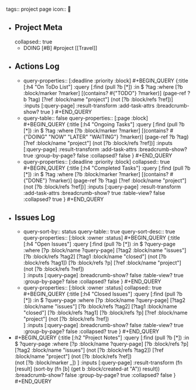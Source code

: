 tags:: project page
icon:: 📂

- ## Project Meta
  collapsed:: true
	- DOING [#B] #project [[Travel]]
- ## Actions Log
	- query-properties:: [:deadline :priority :block]
	  #+BEGIN_QUERY
	  {:title [:h4 "On ToDo List"]
	  :query [:find (pull ?b [*])
	       :in $ ?tag
	       :where
	       [?b :block/marker ?marker]
	       [(contains? #{"TODO"} ?marker)]
	       (page-ref ?b ?tag)
	       [?ref :block/name "project"]
	       (not [?b :block/refs ?ref])]
	  :inputs [:query-page]
	  :result-transform :add-task-attrs
	  :breadcrumb-show? true
	  }
	  #+END_QUERY
	- query-table:: false
	  query-properties:: [:page :block]
	  #+BEGIN_QUERY
	  {:title [:h4 "Ongoing Tasks"]
	  :query [:find (pull ?b [*])
	       :in $ ?tag
	       :where
	       [?b :block/marker ?marker]
	       [(contains? #{"DOING" "NOW" "LATER" "WAITING"} ?marker)]
	       (page-ref ?b ?tag)
	       [?ref :block/name "project"]
	       (not [?b :block/refs ?ref])]
	  :inputs [:query-page]
	  :result-transform :add-task-attrs
	  :breadcrumb-show? true
	  :group-by-page? false
	  :collapsed? false
	  }
	  #+END_QUERY
	- query-properties:: [:deadline :priority :block]
	  collapsed:: true
	  #+BEGIN_QUERY
	  {:title [:h4 "Completed Tasks"]
	  :query [:find (pull ?b [*])
	       :in $ ?tag
	       :where
	       [?b :block/marker ?marker]
	       [(contains? #{"DONE"} ?marker)]
	       (page-ref ?b ?tag)
	       [?ref :block/name "project"]
	       (not [?b :block/refs ?ref])]
	  :inputs [:query-page]
	  :result-transform :add-task-attrs
	  :breadcrumb-show? true
	  :table-view? false
	  :collapsed? true
	  }
	  #+END_QUERY
- ## Issues Log
	- query-sort-by:: status
	     query-table:: true
	     query-sort-desc:: true
	     query-properties:: [:block :owner :status]
	  #+BEGIN_QUERY
	  {:title [:h4 "Open Issues"]
	  :query [:find (pull ?b [*])
	       :in $ ?query-page
	       :where
	       [?p :block/name ?query-page]
	  	 [?tag2 :block/name "issues"]
	  	 [?b :block/refs ?tag2]
	  	 [?tag1 :block/name "closed"]
	  	 (not [?b :block/refs ?tag1])
	       [?b :block/refs ?p]
	       [?ref :block/name "project"]
	       (not [?b :block/refs ?ref])         
	       ]
	  :inputs [:query-page]
	  :breadcrumb-show? false
	  :table-view? true
	  :group-by-page? false
	  :collapsed? false
	  }
	  #+END_QUERY
	- query-properties:: [:block :owner :status]
	  collapsed:: true
	  #+BEGIN_QUERY
	  {:title [:h4 "Closed Issues"]
	  :query [:find (pull ?b [*])
	       :in $ ?query-page
	       :where
	       [?p :block/name ?query-page]
	  	 [?tag2 :block/name "issues"]
	  	 [?b :block/refs ?tag2]
	  	 [?tag1 :block/name "closed"]
	  	 [?b :block/refs ?tag1]
	       [?b :block/refs ?p]
	       [?ref :block/name "project"]
	       (not [?b :block/refs ?ref])         
	       ]
	  :inputs [:query-page]
	  :breadcrumb-show? false
	  :table-view? true
	  :group-by-page? false
	  :collapsed? true
	  }
	  #+END_QUERY
- #+BEGIN_QUERY
  {:title [:h2 "Project Notes"]
  :query [:find (pull ?b [*])
       :in $ ?query-page
       :where
       [?p :block/name ?query-page]
       [?b :block/refs ?p]
  	 [?tag2 :block/name "issues"]
  	 (not [?b :block/refs ?tag2])
       [?ref :block/name "project"]
       (not [?b :block/refs ?ref])        
       (not [?b :block/marker _])
       ]
  :inputs [:query-page]
  :result-transform (fn [result]
                   (sort-by (fn [b]
                              (get b :block/created-at "A")) result))
  :breadcrumb-show? false
  :group-by-page? true
  :collapsed? false
  }
  #+END_QUERY
